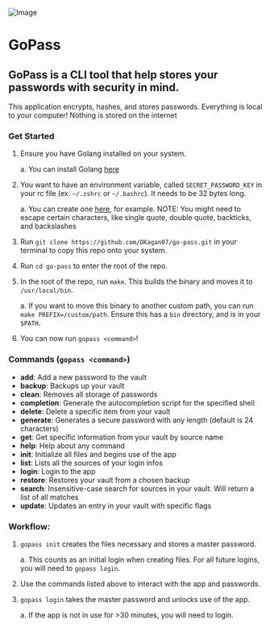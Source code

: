 ![Image](https://github.com/user-attachments/assets/df96f0ac-a1d5-4f61-9153-e245c8a5777c)

# GoPass

## GoPass is a CLI tool that help stores your passwords with security in mind.

This application encrypts, hashes, and stores passwords.
Everything is local to your computer! Nothing is stored on the internet

### Get Started

1. Ensure you have Golang installed on your system.

   a. You can install Golang [here](https://go.dev/doc/install)

2. You want to have an environment variable, called `SECRET_PASSWORD_KEY` in your rc file (ex. `~/.zshrc` or `~/.bashrc`). It needs to be 32 bytes long.

   a. You can create one [here](https://passwords-generator.org/32-character), for example. NOTE: You might need to escape certain characters, like single quote, double quote, backticks, and backslashes

3. Run `git clone https://github.com/DKagan07/go-pass.git` in your terminal to copy this repo onto your system.

4. Run `cd go-pass` to enter the root of the repo.

5. In the root of the repo, run `make`. This builds the binary and moves it to `/usr/local/bin`.

   a. If you want to move this binary to another custom path, you can run `make PREFIX=/custom/path`. Ensure this has a `bin` directory, and is in your `$PATH`.

6. You can now run `gopass <command>`!

### Commands (`gopass <command>`)

- **add**: Add a new password to the vault
- **backup**: Backups up your vault
- **clean**: Removes all storage of passwords
- **completion**: Generate the autocompletion script for the specified shell
- **delete**: Delete a specific item from your vault
- **generate**: Generates a secure password with any length (default is 24 characters)
- **get**: Get specific information from your vault by source name
- **help**: Help about any command
- **init**: Initialize all files and begins use of the app
- **list**: Lists all the sources of your login infos
- **login**: Login to the app
- **restore**: Restores your vault from a chosen backup
- **search**: Insensitive-case search for sources in your vault. Will return a list of all matches
- **update**: Updates an entry in your vault with specific flags

### Workflow:

1. `gopass init` creates the files necessary and stores a master password.

   a. This counts as an initial login when creating files. For all future logins, you will need to `gopass login`.

2. Use the commands listed above to interact with the app and passwords.

3. `gopass login` takes the master password and unlocks use of the app.

   a. If the app is not in use for >30 minutes, you will need to login.
